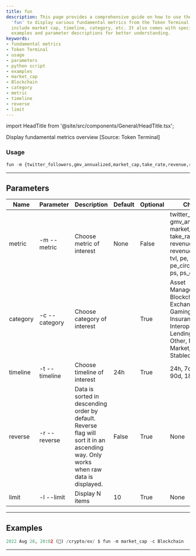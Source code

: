```yaml
---
title: fun
description: This page provides a comprehensive guide on how to use the python script
  'fun' to display various fundamental metrics from the Token Terminal. The metrics
  include market cap, timeline, category, etc. It also comes with specific command-line
  examples and parameter descriptions for better understanding.
keywords:
- fundamental metrics
- Token Terminal
- usage
- parameters
- python script
- examples
- market_cap
- Blockchain
- category
- metric
- timeline
- reverse
- limit
---
```


import HeadTitle from '@site/src/components/General/HeadTitle.tsx';

<HeadTitle title="crypto /ov/fun - Reference | OpenBB Terminal Docs" />

Display fundamental metrics overview [Source: Token Terminal]

### Usage

```python wordwrap
fun -m {twitter_followers,gmv_annualized,market_cap,take_rate,revenue,revenue_protocol,tvl,pe,pe_circulating,ps,ps_circulating} [-c {Asset Management,Blockchain,DeFi,Exchange,Gaming,Insurance,Interoperability,Lending,NFT,Other,Prediction Market,Stablecoin}] [-t {24h,7d,30d,90d,180d,365d}] [-r] [-l LIMIT]
```

---

## Parameters

| Name | Parameter | Description | Default | Optional | Choices |
| ---- | --------- | ----------- | ------- | -------- | ------- |
| metric | -m  --metric | Choose metric of interest | None | False | twitter_followers, gmv_annualized, market_cap, take_rate, revenue, revenue_protocol, tvl, pe, pe_circulating, ps, ps_circulating |
| category | -c  --category | Choose category of interest |  | True | Asset Management, Blockchain, DeFi, Exchange, Gaming, Insurance, Interoperability, Lending, NFT, Other, Prediction Market, Stablecoin |
| timeline | -t  --timeline | Choose timeline of interest | 24h | True | 24h, 7d, 30d, 90d, 180d, 365d |
| reverse | -r  --reverse | Data is sorted in descending order by default. Reverse flag will sort it in an ascending way. Only works when raw data is displayed. | False | True | None |
| limit | -l  --limit | Display N items | 10 | True | None |


---

## Examples

```python
2022 Aug 28, 20:02 (🦋) /crypto/ov/ $ fun -m market_cap -c Blockchain
```
---
